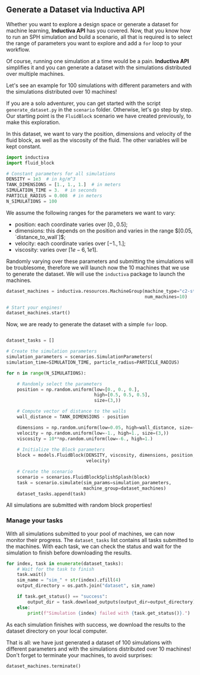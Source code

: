## Generate a Dataset via Inductiva API

Whether you want to explore a design space or generate a dataset for machine learning,
**Inductiva API** has you covered. Now, that you know how to run an SPH simulation and build
a scenario, all that is required is to select the range of parameters you want to explore
and add a `for` loop to your workflow.

Of course, running one simulation at a time would be a pain. **Inductiva API** simplifies it and
you can generate a dataset with the simulations distributed over multiple machines.

Let's see an example for 100 simulations with different parameters and with
the simulations distributed over 10 machines!

If you are a solo adventurer, you can get started with the script `generate_dataset.py`
in the `scenario` folder. Otherwise, let's go step by step. Our starting point is the `FluidBlock`
scenario we have created previously, to make this exploration.

In this dataset, we want to vary the position, dimensions and velocity of the fluid block,
as well as the viscosity of the fluid. The other variables will be kept constant.

```python
import inductiva
import fluid_block

# Constant parameters for all simulations
DENSITY = 1e3  # in kg/m^3
TANK_DIMENSIONS = [1., 1., 1.]  # in meters
SIMULATION_TIME = 3.  # in seconds
PARTICLE_RADIUS = 0.008  # in meters
N_SIMULATIONS = 100
```

We assume the following ranges for the parameters we want to vary:
- position: each coordinate varies over $[0., 0.5]$;
- dimensions: this depends on the position and varies in the range $[0.05, `distance_to_wall`]$;
- velocity: each coordinate varies over $[-1., 1.]$;
- viscosity: varies over $[1e-6, 1e1]$.

Randomly varying over these parameters and submitting the simulations will be troublesome,
therefore we will launch now the 10 machines that we use to generate the dataset.
We will use the `inductiva` package to launch the machines.

```python
dataset_machines = inductiva.resources.MachineGroup(machine_type="c2-standard-4",
                                                    num_machines=10)

# Start your engines!
dataset_machines.start()
```

Now, we are ready to generate the dataset with a simple `for` loop. 

```python

dataset_tasks = []

# Create the simulation parameters
simulation_parameters = scenarios.SimulationParameters(
simulation_time=SIMULATION_TIME, particle_radius=PARTICLE_RADIUS)

for n in range(N_SIMULATIONS):

    # Randomly select the parameters
    position = np.random.uniform(low=[0., 0., 0.],
                                 high=[0.5, 0.5, 0.5],
                                 size=(3,))

    # Compute vector of distance to the walls
    wall_distance = TANK_DIMENSIONS - position

    dimensions = np.random.uniform(low=0.05, high=wall_distance, size=(3,))
    velocity = np.random.uniform(low=-1., high=1., size=(3,))
    viscosity = 10**np.random.uniform(low=-6., high=1.)  
    
    # Initialize the Block parameters
    block = models.FluidBlock(DENSITY, viscosity, dimensions, position,
                              velocity)

    # Create the scenario
    scenario = scenarios.FluidBlockSplishSplash(block)
    task = scenario.simulate(sim_params=simulation_parameters,
                             machine_group=dataset_machines)
    dataset_tasks.append(task)

```

All simulations are submitted with random block properties! 


### Manage your tasks

With all simulations submitted to your pool of machines, we can now monitor
their progress. The `dataset_tasks` list contains all tasks submitted to the machines.
With each task, we can check the status and wait for the simulation to finish before
downloading the results.

```python
for index, task in enumerate(dataset_tasks):
    # Wait for the task to finish
    task.wait()
    sim_name = "sim_" + str(index).zfill(4)
    output_directory = os.path.join("dataset", sim_name)

    if task.get_status() == "success":
        output_dir = task.download_outputs(output_dir=output_directory)
    else:
        print(f"Simulation {index} failed with {task.get_status()}.")
```

As each simulation finishes with success, we download the results to the dataset
directory on your local computer.

That is all: we have just generated a dataset of 100 simulations with different
parameters and with the simulations distributed over 10 machines!
Don't forget to terminate your machines, to avoid surprises:

```python
dataset_machines.terminate()
```
